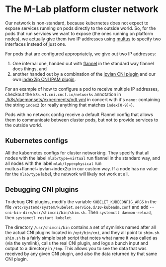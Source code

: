 # The M-Lab platform cluster network 

Our network is non-standard, because kubernetes does not expect to expose
services running on pods directly to the outside world.  So, for the pods that
run services we want to expose (the ones running on platform nodes), we actually
give them two IP addresses using [multus](https://github.com/intel/multus-cni)
to specify two interfaces instead of just one.

For pods that are configured appropriately, we give out two IP addresses:
1. One internal one, handed out
with [flannel](https://github.com/coreos/flannel) in the standard way flannel
does things, and
2. another handed out by a combination of the [ipvlan CNI
plugin](https://github.com/containernetworking/plugins/tree/master/plugins/main/ipvlan)
and our own [index2ip CNI IPAM plugin](https://github.com/m-lab/index2ip).

For an example of how to configure a pod to receive multiple IP addresses,
checkout the `k8s.v1.cni.cncf.io/networks` annotation in
[./k8s/daemonsets/experiments/ndt.yml](./k8s/daemonsets/experiments/ndt.yml) in
concert with it's `name:` containing the string `index2` (or really anything
that matches `index[0-9]+`).

Pods with no network config receive a default Flannel config that allows them to
communicate between cluster pods, but not to provide services to the outside
world.

## Kubernetes configs

All the kubernetes configs for cluster networking. They specify that all nodes
with the label `mlab/type=virtual` run flannel in the standard way, and all
nodes with the label `mlab/type=physical` run multus+flannel+ipvlan+index2ip in
our custom way. If a node has no value for the `mlab/type` label, the network
will likely not work at all.

## Debugging CNI plugins

To debug CNI plugins, modify the variable `KUBELET_KUBECONFIG_ARGS` in the file
`/etc/systemd/system/kubelet.service.d/10-kubeadm.conf` and add
`--cni-bin-dir=/usr/shimcni/bin/shim.sh`. Then `systemctl daemon-reload`, then
`systemctl restart kubelet`.

The directory `/usr/shimcni/bin` contains a set of symlinks named after all the
actual CNI plugins located in `/opt/bin/cni`, and they all point to `shim.sh`.
`shim.sh` is a fairly simple bash script that notes what name it was called as
(via the symlink), calls the real CNI plugin, and logs a bunch input and output
to a directory in `/tmp`. This allows you to see the data that was received by
any given CNI plugin, and also the data returned by that same CNI plugin.
